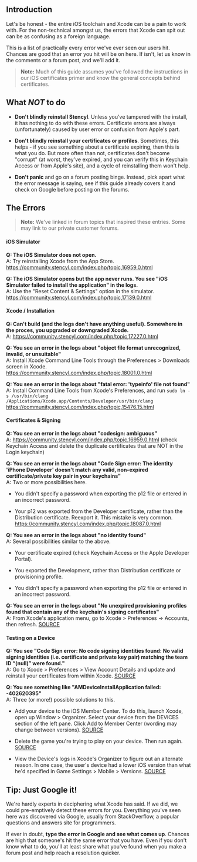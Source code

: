 ## Introduction

Let's be honest - the entire iOS toolchain and Xcode can be a pain to work with. For the non-technical amongst us, the errors that Xcode can spit out can be as confusing as a foreign language.

This is a list of practically every error we've ever seen our users hit. Chances are good that an error you hit will be on here. If isn't, let us know in the comments or a forum post, and we'll add it.

> **Note:** Much of this guide assumes you've followed the instructions in our iOS certificates primer and know the general concepts behind certificates. 
 

## What *NOT* to do

* **Don't blindly reinstall Stencyl**. Unless you've tampered with the install, it has nothing to do with these errors. Certificate errors are always (unfortunately) caused by user error or confusion from Apple's part.

* **Don't blindly reinstall your certificates or profiles**. Sometimes, this helps - if you see something about a certificate expiring, then this is what you do. But more often than not, certificates don't become  "corrupt" (at worst, they've expired, and you can verify this in Keychain Access or from Apple's site), and a cycle of reinstalling them won't help.

* **Don't panic** and go on a forum posting binge. Instead, pick apart what the error message is saying, see if this guide already covers it and check on Google before posting on the forums.
 

## The Errors

> **Note:** We've linked in forum topics that inspired these entries. Some may link to our private customer forums.

#### iOS Simulator
**Q: The iOS Simulator does not open.**
<br/>A: Try reinstalling Xcode from the App Store.
https://community.stencyl.com/index.php/topic,16959.0.html

**Q: The iOS Simulator opens but the app never runs. You see "iOS Simulator failed to install the application" in the logs.**
<br/>A: Use the "Reset Content & Settings" option in the simulator.
https://community.stencyl.com/index.php/topic,17139.0.html

 
#### Xcode / Installation
**Q: Can't build (and the logs don't have anything useful). Somewhere in the proces, you upgraded or downgraded Xcode.**
<br/>A: https://community.stencyl.com/index.php/topic,17227.0.html

**Q: You see an error in the logs about "object file format unrecognized, invalid, or unsuitable"**
<br/>A: Install Xcode Command Line Tools through the Preferences > Downloads screen in Xcode.
https://community.stencyl.com/index.php/topic,18001.0.html

**Q: You see an error in the logs about "fatal error: 'typeinfo' file not found"**
<br/>A: Install Command Line Tools from Xcode's Preferences, and run `sudo ln -s /usr/bin/clang /Applications/Xcode.app/Contents/Developer/usr/bin/clang`
https://community.stencyl.com/index.php/topic,15476.15.html

 
#### Certificates & Signing
**Q: You see an error in the logs about "codesign: ambiguous"**
<br/>A: https://community.stencyl.com/index.php/topic,16959.0.html (check Keychain Access and delete the duplicate certificates that are NOT in the Login keychain)

**Q: You see an error in the logs about "Code Sign error: The identity 'iPhone Developer' doesn't match any valid, non-expired certificate/private key pair in your keychains"**
<br/>A: Two or more possibilities here.

- You didn't specify a password when exporting the p12 file or entered in an incorrect password.

- Your p12 was exported from the Developer certificate, rather than the Distribution certificate. Reexport it. This mistake is very common. https://community.stencyl.com/index.php/topic,18087.0.html

**Q: You see an error in the logs about "no identity found"**
<br/>A: Several possibilities similar to the above.

- Your certificate expired (check Keychain Access or the Apple Developer Portal).

- You exported the Development, rather than Distribution certificate or provisioning profile.

- You didn't specify a password when exporting the p12 file or entered in an incorrect password.

**Q: You see an error in the logs about "No unexpired provisioning profiles found that contain any of the keychain's signing certificates"**
<br/>A: From Xcode's application menu, go to Xcode > Preferences -> Accounts, then refresh. [SOURCE](https://community.stencyl.com/index.php/topic,22143.0.html)

 
#### Testing on a Device
**Q: You see "Code Sign error: No code signing identities found: No valid signing identities (i.e. certificate and private key pair) matching the team ID “(null)” were found."**
<br/>A: Go to Xcode > Preferences > View Account Details and update and reinstall your certificates from within Xcode. [SOURCE](https://community.stencyl.com/index.php/topic,38831.0.html)

**Q: You see something like "AMDeviceInstallApplication failed: -402620395"**
<br/>A: Three (or more!) possible solutions to this.

- Add your device to the iOS Member Center. To do this, launch Xcode, open up Window > Organizer. Select your device from the DEVICES section of the left pane. Click Add to Member Center (wording may change between versions). [SOURCE](https://community.stencyl.com/index.php/topic,31888.0.html)

- Delete the game you're trying to play on your device. Then run again. [SOURCE](https://community.stencyl.com/index.php/topic,19606.0.html)

- View the Device's logs in Xcode's Organizer to figure out an alternate reason. In one case, the user's device had a lower iOS version than what he'd specified in Game Settings > Mobile > Versions. [SOURCE](https://community.stencyl.com/index.php/topic,19606.msg126690.html#new)
 

## Tip: Just Google it!

We're hardly experts in deciphering what Xcode has said. If we did, we could pre-emptively detect these errors for you. Everything you've seen here was discovered via Google, usually from StackOverflow, a popular questions and answers site for programmers.

If ever in doubt, **type the error in Google and see what comes up**. Chances are high that someone's hit the same error that you have. Even if you don't know what to do, you'll at least share what you've found when you make a forum post and help reach a resolution quicker.
